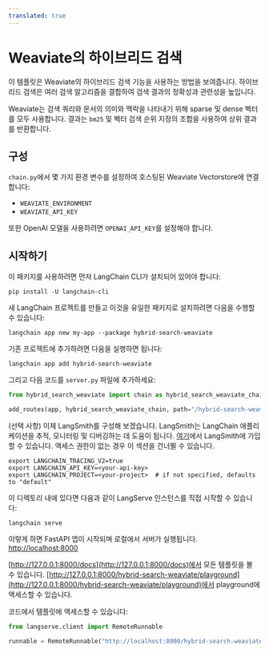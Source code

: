 ```yaml
---
translated: true
---
```


# Weaviate의 하이브리드 검색

이 템플릿은 Weaviate의 하이브리드 검색 기능을 사용하는 방법을 보여줍니다. 하이브리드 검색은 여러 검색 알고리즘을 결합하여 검색 결과의 정확성과 관련성을 높입니다.

Weaviate는 검색 쿼리와 문서의 의미와 맥락을 나타내기 위해 sparse 및 dense 벡터를 모두 사용합니다. 결과는 `bm25` 및 벡터 검색 순위 지정의 조합을 사용하여 상위 결과를 반환합니다.

##  구성

`chain.py`에서 몇 가지 환경 변수를 설정하여 호스팅된 Weaviate Vectorstore에 연결합니다:

* `WEAVIATE_ENVIRONMENT`
* `WEAVIATE_API_KEY`

또한 OpenAI 모델을 사용하려면 `OPENAI_API_KEY`를 설정해야 합니다.

## 시작하기

이 패키지를 사용하려면 먼저 LangChain CLI가 설치되어 있어야 합니다:

```shell
pip install -U langchain-cli
```

새 LangChain 프로젝트를 만들고 이것을 유일한 패키지로 설치하려면 다음을 수행할 수 있습니다:

```shell
langchain app new my-app --package hybrid-search-weaviate
```

기존 프로젝트에 추가하려면 다음을 실행하면 됩니다:

```shell
langchain app add hybrid-search-weaviate
```

그리고 다음 코드를 `server.py` 파일에 추가하세요:

```python
from hybrid_search_weaviate import chain as hybrid_search_weaviate_chain

add_routes(app, hybrid_search_weaviate_chain, path="/hybrid-search-weaviate")
```

(선택 사항) 이제 LangSmith를 구성해 보겠습니다.
LangSmith는 LangChain 애플리케이션을 추적, 모니터링 및 디버깅하는 데 도움이 됩니다.
[여기](https://smith.langchain.com/)에서 LangSmith에 가입할 수 있습니다.
액세스 권한이 없는 경우 이 섹션을 건너뛸 수 있습니다.

```shell
export LANGCHAIN_TRACING_V2=true
export LANGCHAIN_API_KEY=<your-api-key>
export LANGCHAIN_PROJECT=<your-project>  # if not specified, defaults to "default"
```

이 디렉토리 내에 있다면 다음과 같이 LangServe 인스턴스를 직접 시작할 수 있습니다:

```shell
langchain serve
```

이렇게 하면 FastAPI 앱이 시작되며 로컬에서 서버가 실행됩니다.
[http://localhost:8000](http://localhost:8000)

[http://127.0.0.1:8000/docs](http://127.0.0.1:8000/docs)에서 모든 템플릿을 볼 수 있습니다.
[http://127.0.0.1:8000/hybrid-search-weaviate/playground](http://127.0.0.1:8000/hybrid-search-weaviate/playground)에서 playground에 액세스할 수 있습니다.

코드에서 템플릿에 액세스할 수 있습니다:

```python
from langserve.client import RemoteRunnable

runnable = RemoteRunnable("http://localhost:8000/hybrid-search-weaviate")
```
